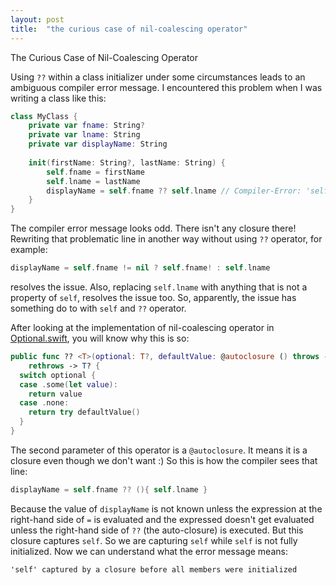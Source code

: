 ```yaml
---
layout: post
title:  "the curious case of nil-coalescing operator"
---
```

The Curious Case of Nil-Coalescing Operator

Using `??` within a class initializer under some circumstances leads to an ambiguous compiler error message. I encountered this problem when I was writing a class like this:
``` swift
class MyClass {
    private var fname: String?
    private var lname: String
    private var displayName: String
    
    init(firstName: String?, lastName: String) {
        self.fname = firstName
        self.lname = lastName
        displayName = self.fname ?? self.lname // Compiler-Error: 'self' captured by a closure before all members were initialized
    }
}
```

The compiler error message looks odd. There isn't any closure there!
Rewriting that problematic line in another way without using `??` operator, for example:
``` swift
displayName = self.fname != nil ? self.fname! : self.lname
```
resolves the issue. Also, replacing `self.lname` with anything that is not a property of `self`, resolves the issue too. So, apparently, the issue has something do to with `self` and `??` operator.

After looking at the implementation of nil-coalescing operator in [Optional.swift](https://github.com/apple/swift/blob/master/stdlib/public/core/Optional.swift#L656), you will know why this is so:

``` swift
public func ?? <T>(optional: T?, defaultValue: @autoclosure () throws -> T?)
    rethrows -> T? {
  switch optional {
  case .some(let value):
    return value
  case .none:
    return try defaultValue()
  }
}
```

The second parameter of this operator is a `@autoclosure`. It means it is a closure even though we don't want :)
So this is how the compiler sees that line:
``` swift
displayName = self.fname ?? (){ self.lname }
```
Because the value of `displayName` is not known unless the expression at the right-hand side of `=` is evaluated and the expressed doesn't get evaluated unless the right-hand side of `??` (the auto-closure) is executed. But this closure captures `self`. So we are capturing `self` while `self` is not fully initialized. Now we can understand what the error message means:

```
'self' captured by a closure before all members were initialized
```
